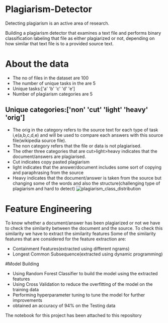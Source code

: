 # Plagiarism-Detector
Detecting plagiarism is an active area of research.

Building a plagiarism detector that examines a text file and performs binary classification labeling that file as either plagiarized or not, depending on how similar that text file is to a provided source text.

# About the data
* The no of files in the dataset are 100
* The number of unique tasks in the are 5
* Unique tasks:['a' 'b' 'c' 'd' 'e']
* Number of plagiarism categories are 5
## Unique categories:['non' 'cut' 'light' 'heavy' 'orig']
* The orig in the category refers to the source text for each type of task i,e(a,b,c,d,e) and will be used to compare each answers with this source file(wikipedia source file).
* The non category refers that the file or data is not plagiarised.
* The other three categories that are cut>light>heavy indicates that the document/answers are plagiarised.
* Cut indicates copy pasted plagiarism
* light indicates that the answer/document includes some sort of copying and paraphrasing from the source
* Heavy indicates that the document/answer is taken from the source but changing some of the words and also the structure(challenging type of plagiarism and hard to detect)
![plagiarism_class_distribution](https://user-images.githubusercontent.com/93460334/182436727-98674b80-1c36-462f-9275-266f101af991.png)

# Feature Engineering
To know whether a document/answer has been plagiarized or not we have to check the similarity between the document and the source.
To check this similarity we have to extract the similarity features
Some of the similarity features that are considered for the feature extraction are:
  * Containment Features(extracted using different ngrams)
  * Longest Common Subsequence(extracted using dynamic programming)
  
 #Model Building
 * Using Random Forest Classifier to build the model using the extracted features
 * Using Cross Validation to reduce the overfitting of the model on the training data
 * Performing hyperparameter tuning to tune the model for further improvements
 * obtained an accuracy of 94% on the Testing data
 
 The notebook for this project has been attached to this repository
  
